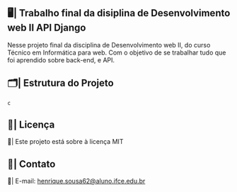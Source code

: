 ## 🖥️| Trabalho final da disiplina de Desenvolvimento web II API Django

  Nesse projeto final da disciplina de Desenvolvimento web II, do curso Técnico em Informática para web. Com o objetivo de se trabalhar tudo que foi aprendido sobre back-end, e API. 

## 🗂️| Estrutura do Projeto
 
    c

## 📑| Licença 

  📄| Este projeto está sobre à licença MIT

## 📱| Contato  
  
  📧| E-mail: henrique.sousa62@aluno.ifce.edu.br
    
